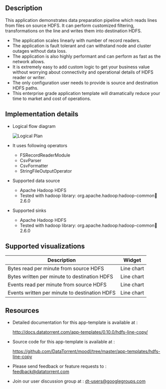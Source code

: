 ## Description

This application demonstrates data preparation pipeline which reads lines from files on source HDFS. It can perform customized filtering, transformations on the line and writes them into destination HDFS.

- The application scales linearly with number of record readers.
- The application is fault tolerant and can withstand node and cluster outages without data loss.
- The application is also highly performant and can perform as fast as the network allows.
- It is extremely easy to add custom logic to get your business value without worrying about connectivity and operational details of HDFS reader or writer.
- The only configuration user needs to provide is source and destination HDFS paths.
- This enterprise grade application template will dramatically reduce your time to market and cost of operations.

## Implementation details

- Logical flow diagram

   ![Logical Plan](http://datatorrent.com/wp-content/uploads/2016/11/HDFS_HDFS_Line_Copy_DAG.png)
- It uses following operators
  - FSRecordReaderModule
  - CsvParser
  - CsvFormatter
  - StringFileOutputOperator
- Supported data source
  - Apache Hadoop HDFS
  - Tested with hadoop library: org.apache.hadoop:hadoop-common:jar:2.6.0
- Supported sinks
  - Apache Hadoop HDFS
  - Tested with hadoop library: org.apache.hadoop:hadoop-common:jar:2.6.0

## Supported visualizations

  | Description  | Widget   |
  |---|---|
  | Bytes read per minute from source HDFS  | Line chart|
  | Bytes written per minute to destination HDFS | Line chart |
  | Events read per minute from source HDFS  | Line chart|
  | Events written per minute to destination HDFS | Line chart |

## Resources

  - Detailed documentation for this app-template is available at :

     <a
       href="http://docs.datatorrent.com/app-templates/0.10.0/hdfs-line-copy/"  class="docs" id="docs" ga-track="docs"
       target="_blank">http://docs.datatorrent.com/app-templates/0.10.0/hdfs-line-copy/</a>
  - Source code for this app-template is available at :

      <a
       href="https://github.com/DataTorrent/moodI/tree/master/app-templates/hdfs-line-copy"  class="github" id="github" ga-track="github" target="_blank">https://github.com/DataTorrent/moodI/tree/master/app-templates/hdfs-line-copy</a>

  - Please send feedback or feature requests to :
      <a href="mailto:feedback@datatorrent.com"  class="feedback" id="feedback" ga-track="feedback">feedback@datatorrent.com</a>

  - Join our user discussion group at :
      <a href="mailto:dt-users@googlegroups.com"  class="maillist" id="maillist" ga-track="maillist">dt-users@googlegroups.com</a>
